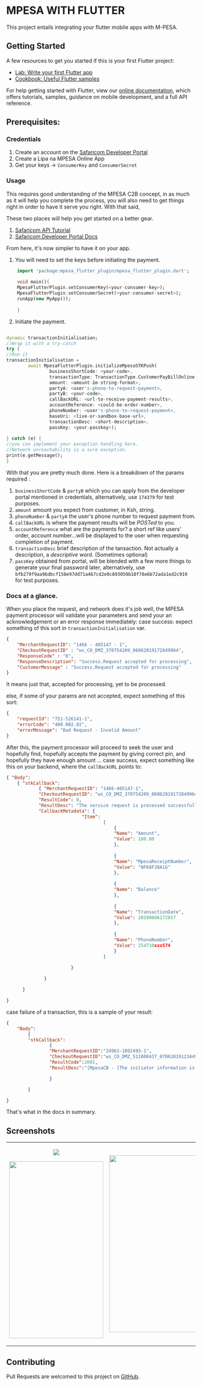 # MPESA WITH FLUTTER

This project entails integrating your flutter mobile apps with M-PESA.

## Getting Started

A few resources to get you started if this is your first Flutter project:

- [Lab: Write your first Flutter app](https://flutter.dev/docs/get-started/codelab)
- [Cookbook: Useful Flutter samples](https://flutter.dev/docs/cookbook)

For help getting started with Flutter, view our
[online documentation](https://flutter.dev/docs), which offers tutorials,
samples, guidance on mobile development, and a full API reference.



## Prerequisites:

### Credentials

1. Create an account on the [Safaricom Developer Portal](https://developer.safaricom.co.ke/)
2. Create a Lipa na MPESA Online App
3. Get your keys -> `ConsumerKey` and `ConsumerSecret`

### Usage

This requires good understanding of the MPESA C2B concept, in as much as it will help you complete the process,
you will also need to get things right in order to have it serve you right. With that said,

These two places will help you get started on a better gear.
1. [Safaricom API Tutorial ](http://peternjeru.co.ke/safdaraja/ui/#lnm_tutorial)
2. [Safaricom Developer Portal Docs](https://developer.safaricom.co.ke/docs)


From here, it's now simpler to have it on your app.

1. You will need to set the keys before initiating the payment.
```dart
    import 'package:mpesa_flutter_plugin/mpesa_flutter_plugin.dart';
    
    void main(){
    MpesaFlutterPlugin.setConsumerKey(<your-consumer-key>);
    MpesaFlutterPlugin.setConsumerSecret(<your-consumer-secret>);
    runApp(new MyApp());
    
    }
  ```
  
  2. Initiate the payment.
  ```dart

  dynamic transactionInitialisation;
 //Wrap it with a try-catch
  try {
  //Run it
  transactionInitialisation =
          await MpesaFlutterPlugin.initializeMpesaSTKPush(
                  businessShortCode: <your-code>,
                  transactionType: TransactionType.CustomerPayBillOnline,
                  amount: <amount-in-string-format>,
                  partyA: <user's-phone-to-request-payment>,
                  partyB: <your-code>,
                  callBackURL: <url-to-receive-payment-results>,
                  accountReference: <could-be-order-number>,
                  phoneNumber: <user's-phone-to-request-payment>,
                  baseUri: <live-or-sandbox-base-url>,
                  transactionDesc: <short-description>,
                  passKey: <your-passkey>);
                  
  } catch (e) {
  //you can implement your exception handling here.
  //Network unreachability is a sure exception.
  print(e.getMessage();
  }
  ```
  With that you are pretty much done. Here is a breakdown of the params required :
  
  1. `businessShortCode`  & `partyB` which you can apply from the developer portal mentioned in credentials, alternatively, use `174379` for test purposes.
  2. `amount` amount you expect from customer, in Ksh, string.
  3. `phoneNumber` & `partyA` the user's phone number to request payment from.
  4. `callBackURL` is where the payment results will be *POSTed* to you.
  5. `accountReference` what are the payments for? a short ref like users' order, account number...will be displayed to the user when requesting completion of payment.
  5. `transactionDesc` brief description of the tansaction. Not actually a description, a _descriptive_ word. (Sometimes optional)
  6. `passKey` obtained from portal, will be blended with a few more things to generate your final password later, alternatively, use `bfb279f9aa9bdbcf158e97dd71a467cd2e0c893059b10f78e6b72ada1ed2c919` for test purposes.
  
  ### Docs at a glance.
  When you place the request, and network does it's job well, the MPESA payment processor will validate your parameters and send your an acknowledgement or an error response immediately:
  case success: expect something of this sort in `transactionInitialisation` var.
  
  ```json
  {
      "MerchantRequestID": "1466 - 405147 - 1",
      "CheckoutRequestID" : "ws_CO_DMZ_370754209_06062019172849964",
      "ResponseCode" : "0",
      "ResponseDescription": "Success.Request accepted for processing",
      "CustomerMessage" : "Success.Request accepted for processing"
  }
  ```
  It means just that, accepted for processing, yet to be processed.
  
  else, if some of your params are not accepted, expect something of this sort:
  ```json
  {
      "requestId": "751-526141-1",
      "errorCode": "400.002.02",
      "errorMessage": "Bad Request - Invalid Amount"
  }
  ```
  After this, the payment processor will proceed to seek the user and hopefully find, hopefully accepts the payment by giving correct pin, and hopefully they have enough amount ...
  case success, expect something like this on your backend, where the `callBackURL` points to:
  ```json
  { "Body":
      { "stkCallback":
              { "MerchantRequestID": "1466-405147-1",
              "CheckoutRequestID": "ws_CO_DMZ_370754209_06062019172849964",
              "ResultCode": 0,
              "ResultDesc": "The service request is processed successfully.",
              "CallbackMetadata": {
                              "Item":
                                      [
                                          {
                                          "Name": "Amount",
                                          "Value": 100.00
                                          },
                                          
                                          {
                                          "Name": "MpesaReceiptNumber",
                                          "Value": "NF68F38A1G"
                                          },
                                          
                                          {
                                          "Name": "Balance"
                                          },
                                          
                                          {
                                          "Name": "TransactionDate",
                                          "Value": 20190606172857
                                          },
                                          
                                          {
                                          "Name": "PhoneNumber",
                                          "Value": 254710xxx574
                                          }
                                      ]
              
                          }

                }

        }

}
```
case failure of a transaction, this is a sample of your result:
```json
{
    "Body":
        {
        "stkCallback":
                {
                "MerchantRequestID":"24963-1092493-1",
                "CheckoutRequestID":"ws_CO_DMZ_511000437_07062019123449116",
                "ResultCode":2001,
                "ResultDesc":"[MpesaCB - ]The initiator information is invalid."

                }

        }

}
```

That's what in the docs in summary.

 ## Screenshots

<div style="text-align: center"><table><tr>
<td style="text-align: center">

![](screenshots/Screenshot_20191001-154040.png)

<img src="https://github.com/timndichu/mpesa-flutter-integration/screenshots/Screenshot_20191001-154040.png
" width="250" height="470"/>
</td>

<td style="text-align: center">

<img src="https://github.com/timndichu/mpesa-flutter-integration/screenshots/Screenshot_20191001-154045.png
" width="250" height="470"/>
</td>

<td style="text-align: center">

<img src="https://github.com/timndichu/mpesa-flutter-integration/screenshots/Screenshot_20191001-154051.png
" width="250" height="470"/>
</td>
</tr></table></div> 



## Contributing
Pull Requests are welcomed to this project on [GitHub](https://github.com/timndichu/mpesa-flutter-integration/).




